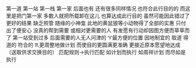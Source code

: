 第一道 第一站 第一栈 第一家
后面也有 还有很多同样情况 也符合此行目的的
而这里是把门第一家
多数人就把所载卸在这儿 也算达成此行目的
虽然可能因此错过了更好的结果
缺乏照管 随缘的小神龛 此地的黄鼠狼等小动物得了全部的实惠
只付出了便安心 没真的帮到需要 或相对更需要的人
有发愿有行动却因图方便而草草而了
第一站受到过多 后面需要的人无人问津的
♈︎最方便的位置 因地制宜的 取道 得道的 符合的
♏︎更周整地做计划 而使目的更圆满更准确 更接近原本愿望地达成
（送取供求交换目的）
匹配规则→执行匹配
如计划而执行 如周祥计划 而尽如是执行
